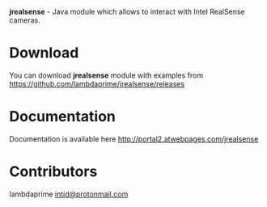 **jrealsense** - Java module which allows to interact with Intel RealSense cameras.

# Download

You can download **jrealsense** module with examples from <https://github.com/lambdaprime/jrealsense/releases>

# Documentation

Documentation is available here <http://portal2.atwebpages.com/jrealsense>

# Contributors

lambdaprime <intid@protonmail.com>
